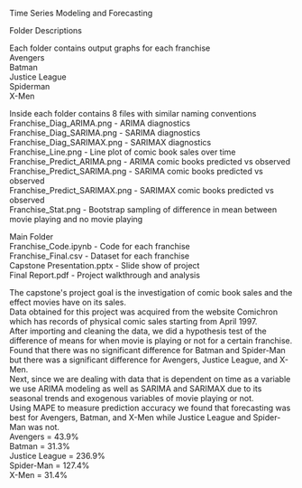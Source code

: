 Time Series Modeling and Forecasting  

Folder Descriptions  

Each folder contains output graphs for each franchise  
Avengers  
Batman  
Justice League  
Spiderman  
X-Men  

Inside each folder contains 8 files with similar naming conventions  
Franchise_Diag_ARIMA.png - ARIMA diagnostics  
Franchise_Diag_SARIMA.png - SARIMA diagnostics  
Franchise_Diag_SARIMAX.png - SARIMAX diagnostics    
Franchise_Line.png - Line plot of comic book sales over time   
Franchise_Predict_ARIMA.png - ARIMA comic books predicted vs observed  
Franchise_Predict_SARIMA.png - SARIMA comic books predicted vs observed  
Franchise_Predict_SARIMAX.png - SARIMAX comic books predicted vs observed  
Franchise_Stat.png - Bootstrap sampling of difference in mean between movie playing and no movie playing  

Main Folder  
Franchise_Code.ipynb - Code for each franchise  
Franchise_Final.csv - Dataset for each franchise  
Capstone Presentation.pptx - Slide show of project  
Final Report.pdf - Project walkthrough and analysis  
 
The capstone's project goal is the investigation of comic book sales and the effect movies have on its sales.  
Data obtained for this project was acquired from the website Comichron which has records of physical comic sales starting from April 1997.  
After importing and cleaning the data, we did a hypothesis test of the difference of means for when movie is playing or not for a certain franchise.  
Found that there was no significant difference for Batman and Spider-Man but there was a significant difference for Avengers, Justice League, and X-Men.  
Next, since we are dealing with data that is dependent on time as a variable we use ARIMA modeling as well as SARIMA and SARIMAX due to its seasonal trends and exogenous variables of movie playing or not.  
Using MAPE to measure prediction accuracy we found that forecasting was best for Avengers, Batman, and X-Men while Justice League and Spider-Man was not.  
Avengers = 43.9%  
Batman = 31.3%  
Justice League = 236.9%  
Spider-Man = 127.4%  
X-Men = 31.4%  
